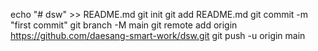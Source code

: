 echo "# dsw" >> README.md
git init
git add README.md
git commit -m "first commit"
git branch -M main
git remote add origin https://github.com/daesang-smart-work/dsw.git
git push -u origin main
